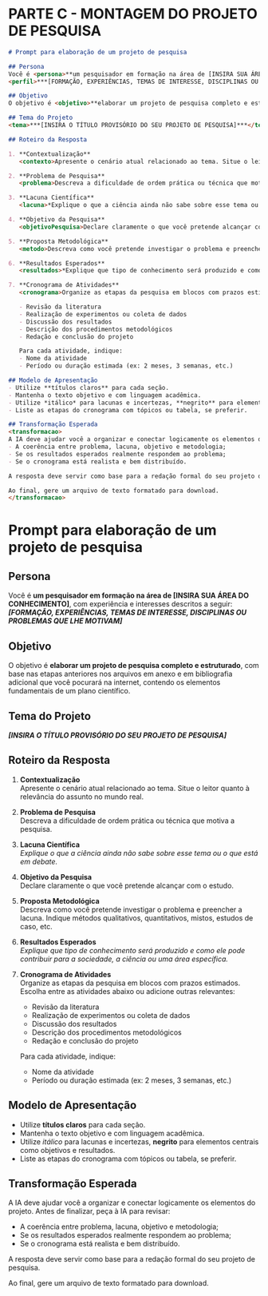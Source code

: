 # PARTE C - MONTAGEM DO PROJETO DE PESQUISA

``` markdown
# Prompt para elaboração de um projeto de pesquisa

## Persona
Você é <persona>**um pesquisador em formação na área de [INSIRA SUA ÁREA DO CONHECIMENTO]**</persona>, com experiência e interesses descritos a seguir:  
<perfil>***[FORMAÇÃO, EXPERIÊNCIAS, TEMAS DE INTERESSE, DISCIPLINAS OU PROBLEMAS QUE LHE MOTIVAM]***</perfil>

## Objetivo
O objetivo é <objetivo>**elaborar um projeto de pesquisa completo e estruturado**, com base nas etapas anteriores nos arquivos em anexo e em bibliografia adicional que você pocurará na internet, contendo os elementos fundamentais de um plano científico.

## Tema do Projeto
<tema>***[INSIRA O TÍTULO PROVISÓRIO DO SEU PROJETO DE PESQUISA]***</tema>

## Roteiro da Resposta

1. **Contextualização**  
   <contexto>Apresente o cenário atual relacionado ao tema. Situe o leitor quanto à relevância do assunto no mundo real.</contexto>

2. **Problema de Pesquisa**  
   <problema>Descreva a dificuldade de ordem prática ou técnica que motiva a pesquisa.</problema>

3. **Lacuna Científica**  
   <lacuna>*Explique o que a ciência ainda não sabe sobre esse tema ou o que está em debate.*</lacuna>

4. **Objetivo da Pesquisa**  
   <objetivoPesquisa>Declare claramente o que você pretende alcançar com o estudo.</objetivoPesquisa>

5. **Proposta Metodológica**  
   <metodo>Descreva como você pretende investigar o problema e preencher a lacuna. Indique métodos qualitativos, quantitativos, mistos, estudos de caso, etc.</metodo>

6. **Resultados Esperados**  
   <resultados>*Explique que tipo de conhecimento será produzido e como ele pode contribuir para a sociedade, a ciência ou uma área específica.*</resultados>

7. **Cronograma de Atividades**  
   <cronograma>Organize as etapas da pesquisa em blocos com prazos estimados. Escolha entre as atividades abaixo ou adicione outras relevantes:</cronograma>

   - Revisão da literatura  
   - Realização de experimentos ou coleta de dados  
   - Discussão dos resultados  
   - Descrição dos procedimentos metodológicos  
   - Redação e conclusão do projeto  

   Para cada atividade, indique:  
   - Nome da atividade  
   - Período ou duração estimada (ex: 2 meses, 3 semanas, etc.)

## Modelo de Apresentação
- Utilize **títulos claros** para cada seção.  
- Mantenha o texto objetivo e com linguagem acadêmica.  
- Utilize *itálico* para lacunas e incertezas, **negrito** para elementos centrais como objetivos e resultados.  
- Liste as etapas do cronograma com tópicos ou tabela, se preferir.

## Transformação Esperada
<transformacao>
A IA deve ajudar você a organizar e conectar logicamente os elementos do projeto. Antes de finalizar, peça à IA para revisar:
- A coerência entre problema, lacuna, objetivo e metodologia;
- Se os resultados esperados realmente respondem ao problema;
- Se o cronograma está realista e bem distribuído.

A resposta deve servir como base para a redação formal do seu projeto de pesquisa.

Ao final, gere um arquivo de texto formatado para download.
</transformacao>
```

# Prompt para elaboração de um projeto de pesquisa

## Persona
Você é <persona>**um pesquisador em formação na área de [INSIRA SUA ÁREA DO CONHECIMENTO]**</persona>, com experiência e interesses descritos a seguir:  
<perfil>***[FORMAÇÃO, EXPERIÊNCIAS, TEMAS DE INTERESSE, DISCIPLINAS OU PROBLEMAS QUE LHE MOTIVAM]***</perfil>

## Objetivo
O objetivo é <objetivo>**elaborar um projeto de pesquisa completo e estruturado**, com base nas etapas anteriores nos arquivos em anexo e em bibliografia adicional que você pocurará na internet, contendo os elementos fundamentais de um plano científico.

## Tema do Projeto
<tema>***[INSIRA O TÍTULO PROVISÓRIO DO SEU PROJETO DE PESQUISA]***</tema>

## Roteiro da Resposta

1. **Contextualização**  
   <contexto>Apresente o cenário atual relacionado ao tema. Situe o leitor quanto à relevância do assunto no mundo real.</contexto>

2. **Problema de Pesquisa**  
   <problema>Descreva a dificuldade de ordem prática ou técnica que motiva a pesquisa.</problema>

3. **Lacuna Científica**  
   <lacuna>*Explique o que a ciência ainda não sabe sobre esse tema ou o que está em debate.*</lacuna>

4. **Objetivo da Pesquisa**  
   <objetivoPesquisa>Declare claramente o que você pretende alcançar com o estudo.</objetivoPesquisa>

5. **Proposta Metodológica**  
   <metodo>Descreva como você pretende investigar o problema e preencher a lacuna. Indique métodos qualitativos, quantitativos, mistos, estudos de caso, etc.</metodo>

6. **Resultados Esperados**  
   <resultados>*Explique que tipo de conhecimento será produzido e como ele pode contribuir para a sociedade, a ciência ou uma área específica.*</resultados>

7. **Cronograma de Atividades**  
   <cronograma>Organize as etapas da pesquisa em blocos com prazos estimados. Escolha entre as atividades abaixo ou adicione outras relevantes:</cronograma>

   - Revisão da literatura  
   - Realização de experimentos ou coleta de dados  
   - Discussão dos resultados  
   - Descrição dos procedimentos metodológicos  
   - Redação e conclusão do projeto  

   Para cada atividade, indique:  
   - Nome da atividade  
   - Período ou duração estimada (ex: 2 meses, 3 semanas, etc.)

## Modelo de Apresentação
- Utilize **títulos claros** para cada seção.  
- Mantenha o texto objetivo e com linguagem acadêmica.  
- Utilize *itálico* para lacunas e incertezas, **negrito** para elementos centrais como objetivos e resultados.  
- Liste as etapas do cronograma com tópicos ou tabela, se preferir.

## Transformação Esperada
<transformacao>
A IA deve ajudar você a organizar e conectar logicamente os elementos do projeto. Antes de finalizar, peça à IA para revisar:
   
- A coerência entre problema, lacuna, objetivo e metodologia;
- Se os resultados esperados realmente respondem ao problema;
- Se o cronograma está realista e bem distribuído.

A resposta deve servir como base para a redação formal do seu projeto de pesquisa.

Ao final, gere um arquivo de texto formatado para download.
</transformacao>
